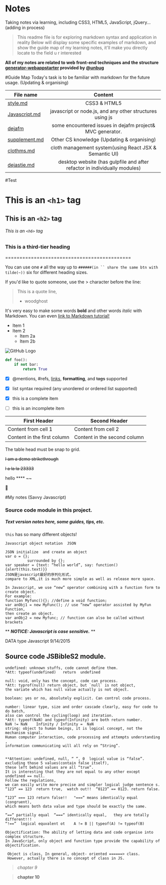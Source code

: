 # Notes
Taking notes via learning, including CSS3, HTML5, JavaScript, jQuery...(adding in process)
> This readme file is for exploring markdown syntax and application in reality
> Below will display some specific examples of markdown, and show the guide map of my learning notes, it'll make you directly locate to the field u r interested

**All of my notes are related to web front-end techniques and the structure [generator-webappstarter](https://github.com/unbug/generator-webappstarter) provided by [@unbug](https://github.com/unbug)**

#Guide Map
Today's task is to be familiar with markdown for the future usage.
(Updating & organising)


|File name | Content|
|--------- |:-------:|
|[style.md](https://github.com/woodghost/notes/blob/master/StyleTips/style.md) | CSS3 & HTML5|
|[Javascript.md](https://github.com/woodghost/notes/blob/master/JsTips/javascript.md)| javascript or node.js, and any other structures using js|   
|[dejafm](https://github.com/woodghost/notes/blob/master/dejafm/)| some encountered issues in dejafm project& MVC generator.|
|[supplement.md](https://github.com/woodghost/notes/blob/master/RelatedTips/supplement.md)| Other CS knowledge (Updating & organising)|
|[clothms.md](https://github.com/woodghost/notes/blob/master/clothms/clothms.md)|cloth management system(using React JSX & Semantic UI)|
|[dejastie.md](https://github.com/woodghost/notes/blob/master/dejasite/dejasite.md)| desktop website (has gulpfile and after refactor in individually modules)|

#Test

# This is an `<h1>` tag
## This is an `<h2>` tag
###### This is an `<h6>` tag

### This is a third-tier heading
============================================


You can use  one `#` all the way up to `######(in `` share the same btn with tilde(~))` six for different heading sizes.

If you'd like to quote someone, use the > character before the line:

> This is a quote line, 
> - woodghost

It's very easy to make some words **bold** and other words *italic* with Markdown. You can even [link to Markdown 
tutorial!](https://guides.github.com/features/mastering-markdown/)

* Item 1
* Item 2
  * Item 2a
  * Item 2b
  
![GitHub Logo](https://fleep.io/blog/wp-content/uploads/2014/07/github_icon.png)

```python
def foo():
    if not bar:
        return True
```
        
- [x] @mentions, #refs, [links](), **formatting**, and <del>tags</del> supported
- [x] list syntax required (any unordered or ordered list supported)
- [x] this is a complete item
- [ ] this is an incomplete item


First Header | Second Header
------------ | -------------
Content from cell 1 | Content from cell 2
Content in the first column | Content in the second column

The table head must be snap to grid.

~~I am a demo  strikethrough~~

~~l a la la  23333~~

hello \***\* ~\~

:ghost:



#My notes (Savvy Javascript)

### Source code module in this project.

##### Text version notes here, some guides, tips, etc.
`this` has so many different objects!
```notes
Javascript object notation  JSON	

JSON initialize  and create an object
var o = {};
          surrounded by {};
var speaker = {text: “hello world”, say: function() {alert(this.text)}}
JSON是javascript最好的序列化形式，
compare to XML,it is much more simple as well as release more space.

In Javascript, we use “new” operator combining with a function form to create object. 
For example: 
function Myfunc(){}; //define a void function;
var anObj1 = new MyFunc(); // use “new” operator assisted by MyFun Function,
then create an object.
var anObj2 = new Myfunc; // function can also be called without brackets
```
** __*NOTICE: Javascript is case sensitive.*__ **

DATA type Javascript  9/14/2015
## Source code JSBibleS2 module.

```shell
undefined: unknown stuffs, code cannot define them. 
*Att: typeof(undefined)   return  undefined

null: void, only has the concept, code can process.
*Att: typrof(null) return object, but `null` is not object, 
the variate which has null value actually is not object.

boolean: yes or no, absolutely explicit. Can control code process.

number: linear type, size and order cascade clearly, easy for code to do batch, 
also can control the cycling(loop) and iteration.
*Att: typeof(NaN) and typeof(Infinity) are both return number.
NaN != NaN    Infinity / Infinity =  NaN
string: object to human beings, it is logical concept, not the mechanism signal.
Human computer interaction, code processing and attempts understanding , 
information communicating will all rely on “String”.


**Attention: undefined, null, “ ”, 0  logical value is “false”. 
excluding those 5 values(contain false itself), 
these left behind values are all “true”. 
It is interesting that they are not equal to any other except undefined == null. 
Follow the regulations, 
we can easily write more precise and simpler logical judge sentence s. 
“123” == 123  return true,  watch out!!  “0123” == 0123. return false.

“123” === 123 return false!!   "===“ means identically equal (congruent),
which means both data value and type should be exactly the same.

“==“ partially equal  “===“ identically equal,   they are totally different!!!
“!==”  logical equvalent ot    A != B || typeof(A) != typeof(B)

Objectification: The ability of letting data and code organise into complex structure.  
In JavaScript, only object and function type provide the capability of objectification.

 Object is class, In general, object- oriented ======> class. 
 However, actually there is no concept of class in JS.
```
    

> *chapter 9*

> **chapter 10**



